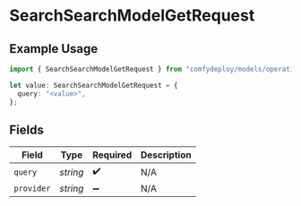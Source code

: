 # SearchSearchModelGetRequest

## Example Usage

```typescript
import { SearchSearchModelGetRequest } from "comfydeploy/models/operations";

let value: SearchSearchModelGetRequest = {
  query: "<value>",
};
```

## Fields

| Field              | Type               | Required           | Description        |
| ------------------ | ------------------ | ------------------ | ------------------ |
| `query`            | *string*           | :heavy_check_mark: | N/A                |
| `provider`         | *string*           | :heavy_minus_sign: | N/A                |
